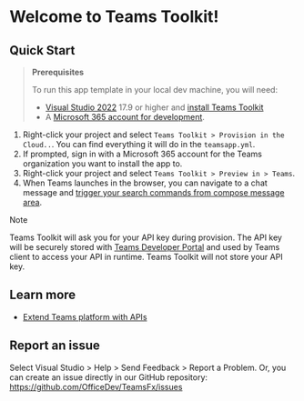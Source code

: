 # Welcome to Teams Toolkit!

## Quick Start

> **Prerequisites**
>
> To run this app template in your local dev machine, you will need:
>
> - [Visual Studio 2022](https://aka.ms/vs) 17.9 or higher and [install Teams Toolkit](https://aka.ms/install-teams-toolkit-vs)
> - A [Microsoft 365 account for development](https://docs.microsoft.com/microsoftteams/platform/toolkit/accounts).

1. Right-click your project and select `Teams Toolkit > Provision in the Cloud..`. You can find everything it will do in the `teamsapp.yml`.
2. If prompted, sign in with a Microsoft 365 account for the Teams organization you want 
to install the app to.
3. Right-click your project and select `Teams Toolkit > Preview in > Teams`.
4. When Teams launches in the browser, you can navigate to a chat message and [trigger your search commands from compose message area](https://learn.microsoft.com/microsoftteams/platform/messaging-extensions/what-are-messaging-extensions?tabs=dotnet#search-commands).

> [!NOTE]
> Teams Toolkit will ask you for your API key during provision. The API key will be securely stored with [Teams Developer Portal](https://dev.teams.microsoft.com/home) and used by Teams client to access your API in runtime. Teams Toolkit will not store your API key.

## Learn more

- [Extend Teams platform with APIs](https://aka.ms/teamsfx-api-plugin)

## Report an issue

Select Visual Studio > Help > Send Feedback > Report a Problem.
Or, you can create an issue directly in our GitHub repository:
https://github.com/OfficeDev/TeamsFx/issues
